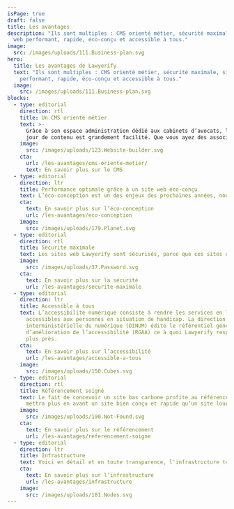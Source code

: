 ```yaml
---
isPage: true
draft: false
title: Les avantages
description: "Ils sont multiples : CMS orienté métier, sécurité maximale, site
  web performant, rapide, éco-conçu et accessible à tous."
image:
  src: /images/uploads/111.Business-plan.svg
hero:
  title: Les avantages de Lawyerify
  text: "Ils sont multiples : CMS orienté métier, sécurité maximale, site web
    performant, rapide, éco-conçu et accessible à tous."
  image:
    src: /images/uploads/111.Business-plan.svg
blocks:
  - type: editorial
    direction: rtl
    title: Un CMS orienté métier
    text: >-
      Grâce à son espace administration dédié aux cabinets d’avocats, la mise à
      jour de contenu est grandement facilité. Que vous ayez des associés, collaborateurs, juristes…
    image:
      src: /images/uploads/123.Website-builder.svg
    cta:
      url: /les-avantages/cms-oriente-metier/
      text: En savoir plus sur le CMS
  - type: editorial
    direction: ltr
    title: Performance optimale grâce à un site web éco-conçu
    text: L’éco-conception est un des enjeux des prochaines années, nous vous expliquons pourquoi cette façon de concevoir permet d’avoir des sites web performant et ultra-rapide.
    cta:
      text: En savoir plus sur l’éco-conception
      url: /les-avantages/eco-conception
    image:
      src: /images/uploads/179.Planet.svg
  - type: editorial
    direction: rtl
    title: Sécurité maximale
    text: Les sites web Lawyerify sont sécurisés, parce que ces sites utilisent la technique Jamstack, il n'y a donc pas de langage serveur, ni de base de données, donc aucun risque d’hacking par la couche applicative.
    image:
      src: /images/uploads/37.Password.svg
    cta:
      text: En savoir plus sur la sécurité
      url: /les-avantages/securite-maximale
  - type: editorial
    direction: ltr
    title: Accessible à tous
    text: L’accessibilité numérique consiste à rendre les services en ligne
      accessibles aux personnes en situation de handicap. La direction
      interministérielle du numérique (DINUM) édite le référentiel général
      d’amélioration de l’accessibilité (RGAA) ce à quoi Lawyerify respecte au
      plus près.
    cta:
      text: En savoir plus sur l’accessibilité
      url: /les-avantages/accessible-a-tous
    image:
      src: /images/uploads/150.Cubes.svg
  - type: editorial
    direction: rtl
    title: Référencement soigné
    text: Le fait de concevoir un site bas carbone profite au référencement, Google
      mettra plus en avant un site bien conçu et rapide qu’un site lourd.
    image:
      src: /images/uploads/190.Not-Found.svg
    cta:
      text: En savoir plus sur le référencement
      url: /les-avantages/referencement-soigne
  - type: editorial
    direction: ltr
    title: Infrastructure
    text: Voici en détail et en toute transparence, l'infrastructure technique de Lawyerify.
    cta:
      text: En savoir plus sur l’infrastructure
      url: /les-avantages/infrastructure
    image:
      src: /images/uploads/181.Nodes.svg
---
```

